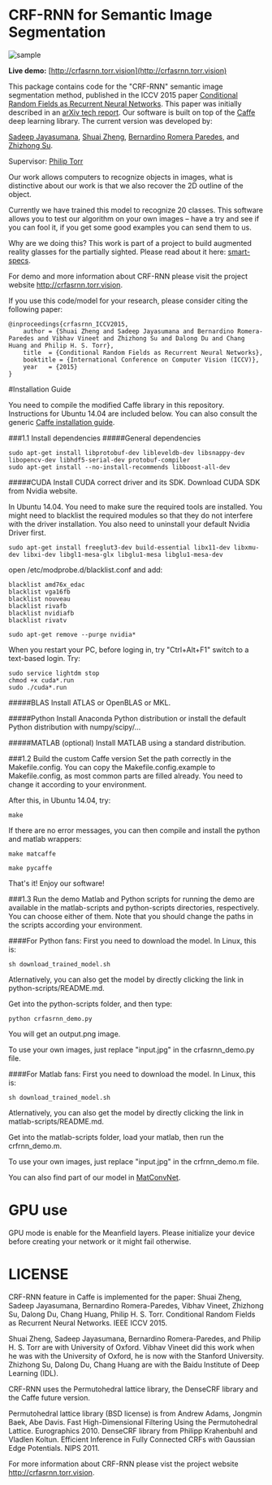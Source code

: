 # CRF-RNN for Semantic Image Segmentation
![sample](sample.png)

<b>Live demo:</b> [http://crfasrnn.torr.vision](http://crfasrnn.torr.vision)

This package contains code for the "CRF-RNN" semantic image segmentation method, published in the ICCV 2015 paper [Conditional Random Fields as Recurrent Neural Networks](http://www.robots.ox.ac.uk/~szheng/papers/CRFasRNN.pdf). This paper was initially described in an [arXiv tech report](http://arxiv.org/abs/1502.03240). Our software is built on top of the [Caffe](http://caffe.berkeleyvision.org/) deep learning library. The current version was developed by:

[Sadeep Jayasumana](http://www.robots.ox.ac.uk/~sadeep/),
[Shuai Zheng](http://kylezheng.org/),
[Bernardino Romera Paredes](http://romera-paredes.com/), and
[Zhizhong Su](suzhizhong@baidu.com).

Supervisor: [Philip Torr](http://www.robots.ox.ac.uk/~tvg/)

Our work allows computers to recognize objects in images, what is distinctive about our work is that we also recover the 2D outline of the object.

Currently we have trained this model to recognize 20 classes. This software allows you to test our algorithm on your own images – have a try and see if you can fool it, if you get some good examples you can send them to us.

Why are we doing this? This work is part of a project to build augmented reality glasses for the partially sighted. Please read about it here: [smart-specs](http://www.va-st.com/smart-specs/). 

For demo and more information about CRF-RNN please visit the project website <http://crfasrnn.torr.vision>.

If you use this code/model for your research, please consider citing the following paper:
```
@inproceedings{crfasrnn_ICCV2015,
    author = {Shuai Zheng and Sadeep Jayasumana and Bernardino Romera-Paredes and Vibhav Vineet and Zhizhong Su and Dalong Du and Chang Huang and Philip H. S. Torr},
    title  = {Conditional Random Fields as Recurrent Neural Networks},
    booktitle = {International Conference on Computer Vision (ICCV)},
    year   = {2015}
}
```


#Installation Guide

You need to compile the modified Caffe library in this repository. Instructions for Ubuntu 14.04 are included below. You can also consult the generic [Caffe installation guide](http://caffe.berkeleyvision.org/installation.html).


###1.1 Install dependencies
#####General dependencies
```
sudo apt-get install libprotobuf-dev libleveldb-dev libsnappy-dev libopencv-dev libhdf5-serial-dev protobuf-compiler
sudo apt-get install --no-install-recommends libboost-all-dev
```

#####CUDA 
Install CUDA correct driver and its SDK. Download CUDA SDK from Nvidia website. 

In Ubuntu 14.04. You need to make sure the required tools are installed. You might need to blacklist the required modules so that they do not interfere with the driver installation. You also need to uninstall your default Nvidia Driver first.
```
sudo apt-get install freeglut3-dev build-essential libx11-dev libxmu-dev libxi-dev libgl1-mesa-glx libglu1-mesa libglu1-mesa-dev
``` 
open /etc/modprobe.d/blacklist.conf and add:
```
blacklist amd76x_edac
blacklist vga16fb
blacklist nouveau
blacklist rivafb
blacklist nvidiafb
blacklist rivatv
```
```
sudo apt-get remove --purge nvidia*
```

When you restart your PC, before loging in, try "Ctrl+Alt+F1" switch to a text-based login. Try:
```
sudo service lightdm stop
chmod +x cuda*.run
sudo ./cuda*.run
```

#####BLAS
Install ATLAS or OpenBLAS or MKL.

#####Python 
Install Anaconda Python distribution or install the default Python distribution with numpy/scipy/...

#####MATLAB (optional)
Install MATLAB using a standard distribution.

###1.2 Build the custom Caffe version
Set the path correctly in the Makefile.config. You can copy the Makefile.config.example to Makefile.config, as most common parts are filled already. You need to change it according to your environment.

After this, in Ubuntu 14.04, try:
```
make
```

If there are no error messages, you can then compile and install the python and matlab wrappers:
```
make matcaffe
```

```
make pycaffe
```

That's it! Enjoy our software!


###1.3 Run the demo
Matlab and Python scripts for running the demo are available in the matlab-scripts and python-scripts directories, respectively. You can choose either of them. Note that you should change the paths in the scripts according your environment.

####For Python fans:
First you need to download the model. In Linux, this is:
```
sh download_trained_model.sh
```
Atlernatively, you can also get the model by directly clicking the link in python-scripts/README.md.

Get into the python-scripts folder, and then type:
```
python crfasrnn_demo.py
```
You will get an output.png image.

To use your own images, just replace "input.jpg" in the crfasrnn_demo.py file.

####For Matlab fans:
First you need to download the model. In Linux, this is:
```
sh download_trained_model.sh
```
Atlernatively, you can also get the model by directly clicking the link in matlab-scripts/README.md.

Get into the matlab-scripts folder, load your matlab, then run the crfrnn_demo.m.

To use your own images, just replace "input.jpg" in the crfrnn_demo.m file.

You can also find part of our model in [MatConvNet](http://www.vlfeat.org/matconvnet/pretrained/).

# GPU use
GPU mode is enable for the Meanfield layers. Please initialize your device before creating your network or it
might fail otherwise.

# LICENSE
CRF-RNN feature in Caffe is implemented for the paper:
Shuai Zheng, Sadeep Jayasumana, Bernardino Romera-Paredes, Vibhav Vineet, Zhizhong Su, Dalong Du, Chang Huang, Philip H. S. Torr.
Conditional Random Fields as Recurrent Neural Networks. IEEE ICCV 2015.

Shuai Zheng, Sadeep Jayasumana, Bernardino Romera-Paredes, and Philip H. S. Torr are with University of Oxford.
Vibhav Vineet did this work when he was with the University of Oxford, he is now with the Stanford University.
Zhizhong Su, Dalong Du, Chang Huang are with the Baidu Institute of Deep Learning (IDL).

CRF-RNN uses the Permutohedral lattice library, the DenseCRF library and the Caffe future version.

Permutohedral lattice library (BSD license) is from Andrew Adams, Jongmin Baek, Abe Davis. Fast High-Dimensional Filtering Using the
Permutohedral Lattice. Eurographics 2010.
DenseCRF library from Philipp Krahenbuhl and Vladlen Koltun. Efficient Inference in Fully Connected CRFs with Gaussian Edge Potentials.
NIPS 2011.

For more information about CRF-RNN please vist the project website http://crfasrnn.torr.vision.

